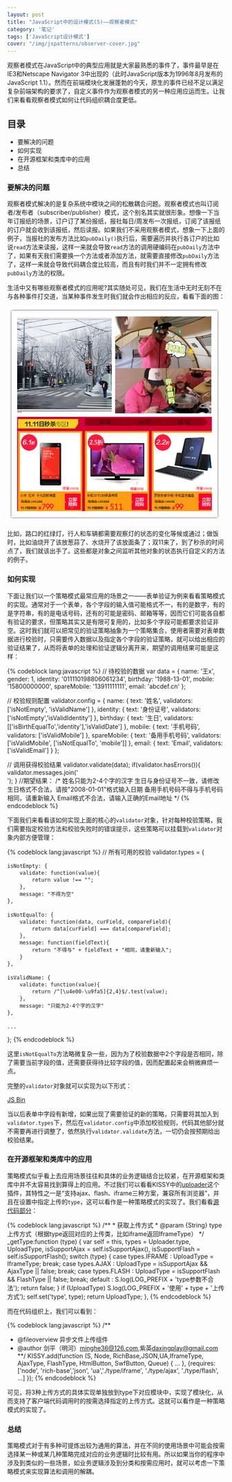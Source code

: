 ```yaml
---
layout: post
title: "JavaScript中的设计模式(5)——观察者模式"
category: '笔记' 
tags: ['JavaScript设计模式']
cover: "/img/jspatterns/observer-cover.jpg"
---
```



观察者模式在JavaScript中的典型应用就是大家最熟悉的事件了，事件最早是在IE3和Netscape Navigator 3中出现的（此时JavaScript版本为1996年8月发布的JavaScript 1.1）。然而在前端模块化发展蓬勃的今天，原生的事件已经不足以满足复杂前端架构的要求了，自定义事件作为观察者模式的另一种应用应运而生。让我们来看看观察者模式如何让代码组织耦合度更低。

<!--more-->

## 目录
+ 要解决的问题
+ 如何实现
+ 在开源框架和类库中的应用
+ 总结

### 要解决的问题

观察者模式解决的是复杂系统中模块之间的松散耦合问题。观察者模式也叫订阅者/发布者（subscriber/publisher）模式，这个别名其实就很形象。想像一下当年订报纸的场景，订户订了某份报纸，报社每日/周发布一次报纸，订阅了该报纸的订户就会收到该报纸，然后读报。如果我们不采用观察者模式，想象一下上面的例子，当报社的发布方法比如`pubDaily()`执行后，需要遍历并执行各订户的比如说`read`方法来读报，这样一来就会导致`read`方法的调用硬编码在`pubDaily`方法中了，如果有天我们需要换一个方法或者添加方法，就需要直接修改`pubDaily`方法了，这样一来就会导致代码耦合度比较高，而且有时我们并不一定拥有修改`pubDaily`方法的权限。

生活中又有哪些观察者模式的应用呢?其实随处可见，我们在生活中无时无刻不在与各种事件打交道，当某种事件发生时我们就会作出相应的反应，看看下面的图：

![生活中的策略模式](/img/jspatterns/observer-examples.png)

比如，路口的红绿灯，行人和车辆都需要观察灯的状态的变化等候或通过；做饭时，比如油烧开了该放葱蒜了、水烧开了该放面条了；双11来了，到了秒杀的时间点了，我们就该出手了。这些都是对象之间监听其他对象的状态执行自定义的方法的例子。

### 如何实现

下面让我们以一个策略模式最常应用的场景之一——表单验证为例来看看策略模式的实现。通常对于一个表单，各个字段的输入值可能格式不一，有的是数字，有的是字符串，有的是电话号码，还有的可能是密码、邮箱等等，因而它们可能各自都有验证的要求，但策略其实又是有限可复用的，比如多个字段可能都要求验证非空。这时我们就可以把常见的验证策略抽象为一个策略集合，使用者需要对表单数据进行校验时，只需要传入数据以及指定各个字段的验证策略，就可以给出相应的验证结果了，从而将表单的处理和验证逻辑分离开来，期望的调用结果可能是这样：

{% codeblock lang:javascript %}
// 待校验的数据
var data = {
    name: '王x',
    gender: 1,
    identity: '011110198806061234',
    birthday: '1988-13-01',
    mobile: '15800000000',
    spareMobile: '13911111111',
    email: 'abcdef.cn'
};

// 校验规则配置
validator.config = {
    name: {
        text: '姓名',
        validators: ['isNotEmpty', 'isValidName']
    },
    identity: {
        text: '身份证号',
        validators: ['isNotEmpty','isValidIdentity']
    },
    birthday: {
        text: '生日',
        validators: [['isBirthEqualTo','identity'],'isValidDate']
    },
    mobile: {
        text: '手机号码',
        validators: ['isValidMobile']
    },
    spareMobile: {
        text: '备用手机号码',
        validators: ['isValidMobile', ['isNotEqualTo', 'mobile']]
    },
    email: {
        text: 'Email',
        validators: ['isValidEmail']
    }
};

// 调用获得校验结果
validator.validate(data);
if(validator.hasErrors()){
    validator.messages.join('<br/>');
}
//期望结果：
/*
姓名只能为2-4个字的汉字
生日与身份证号不一致，请修改
生日格式不合法，请按"2008-01-01"格式输入日期
备用手机号码不得与手机号码相同，请重新输入
Email格式不合法，请输入正确的Email地址
*/
{% endcodeblock %}

下面我们来看看该如何实现上面的核心的`validator`对象，针对每种校验策略，我们需要指定校验方法和校验失败时的错误提示，这些策略可以挂载到`validator`对象内部方便管理：

{% codeblock lang:javascript %}
// 所有可用的校验
validator.types = {

    isNotEmpty: {
        validate: function(value){
            return value !== "";
        },
        message: "不得为空"
    },

    isNotEqualTo: {
        validate: function(data, curField, compareField){
            return data[curField] === data[compareField];
        },
        message: function(fieldText){
            return "不得与" + fieldText + "相同，请重新输入";
        }
    },

    isValidName: {
        validate: function(value){
            return /^[\u4e00-\u9fa5]{2,4}$/.test(value);
        },
        message: "只能为2-4个字的汉字"
    },

    ...

};
{% endcodeblock %}

这里`isNotEqualTo`方法略微复杂一些，因为为了校验数据中2个字段是否相同，除了需要当前字段的值，还需要获得待比较字段的值，因而配置起来会稍微麻烦一点。

完整的`validator`对象就可以实现为以下形式：

<a class="jsbin-embed" href="http://jsbin.com/uzEtEDu/1/embed?js,console">JS Bin</a><script src="http://static.jsbin.com/js/embed.js"></script>

当以后表单中字段有新增，如果出现了需要验证的新的策略，只需要将其加入到`validator.types`下，然后在`validator.config`中添加校验规则，代码其他部分就不需要再进行调整了，依然执行`validator.validate`方法，一切仍会按预期给出校验结果。

### 在开源框架和类库中的应用

策略模式似乎看上去应用场景往往和具体的业务逻辑结合比较紧，在开源框架和类库中并不太容易找到算得上的应用。不过我们可以看看KISSY中的[uploader](http://gallery.kissyui.com/uploader/1.5/guide/index.html)这个插件，其特性之一是“支持ajax、flash、iframe三种方案，兼容所有浏览器”，并且在设置中指定上传的`type`，这可以看作是一种策略模式的实现了。我们看看[源代码部分](https://github.com/kissygalleryteam/uploader/blob/master/1.5/index.js)：

{% codeblock lang:javascript %}
    /**
     * 获取上传方式
     * @param {String} type 上传方式（根据type返回对应的上传类，比如iframe返回IframeType）
     */
    _getType:function (type) {
        var self = this, types = Uploader.type, UploadType,
            isSupportAjax = self.isSupportAjax(),
            isSupportFlash = self.isSupportFlash();
        switch (type) {
            case types.IFRAME :
                UploadType = IframeType;
                break;
            case types.AJAX :
                UploadType = isSupportAjax && AjaxType || false;
                break;
            case types.FLASH :
                UploadType = isSupportFlash && FlashType || false;
                break;
            default :
                S.log(LOG_PREFIX + 'type参数不合法');
                return false;
        }
        if (UploadType) S.log(LOG_PREFIX + '使用' + type + '上传方式');
        self.set('type', type);
        return UploadType;
    },
{% endcodeblock %}

而在代码组织上，我们可以看到：

{% codeblock lang:javascript %}
/**
 * @fileoverview 异步文件上传组件
 * @author 剑平（明河）<minghe36@126.com>,紫英<daxingplay@gmail.com>
 **/
KISSY.add(function (S, Node, RichBase,JSON,UA,IframeType, AjaxType, FlashType, HtmlButton, SwfButton, Queue) {
    ...
}, {requires:['node', 'rich-base','json', 'ua','./type/iframe', './type/ajax', './type/flash', ...]
});
{% endcodeblock %}

可见，将3种上传方式的具体实现单独放到type下对应模块中，实现了模块化，从而支持了客户端代码调用时的按需选择指定的上传方式。这就可以看作是一种策略模式的实现了。

### 总结

策略模式对于有多种可提炼出较为通用的算法，并在不同的使用场景中可能会按需选择某一种或某几种策略完成对应的业务逻辑时比较有用。所以如果当你的程序中涉及到类似的一些场景，如业务逻辑涉及到分类和按需应用时，就可以考虑一下策略模式来实现算法和调用的解耦。